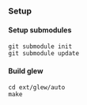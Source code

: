 ### Setup

#### Setup submodules
```shell
git submodule init
git submodule update
```

#### Build glew
```shell
cd ext/glew/auto
make
```
